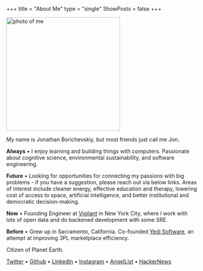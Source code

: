+++
title = "About Me"
type = "single"
ShowPosts = false
+++

<img src="/profile.jpg" alt="photo of me" width="300"/>

My name is Jonathan Borichevskiy, but most friends just call me Jon.

**Always** • I enjoy learning and building things with computers. Passionate about cognitive science, environmental sustainability, and software engineering. 

**Future** • Looking for opportunities for connecting my passions with big problems - if you have a suggestion, please reach out via below links. Areas of interest include cleaner energy, effective education and therapy, lowering cost of access to space, artificial intelligence, and better institutional and democratic decision-making.

**Now** • Founding Engineer at [Vigilant](https://vigilant.cc) in New York City, where I work with lots of open data and do backened development with some SRE.

**Before** • Grew up in Sacramento, California. Co-founded [Yedi Software](https://www.yedi.io/), an attempt at improving 3PL marketplace efficiency. 

Citizen of Planet Earth.

[Twitter](https://twitter.com/jborichevskiy) • [Github](https://github.com/jborichevskiy) • [LinkedIn](https://www.linkedin.com/in/jonathanborichevskiy/) • [Instagram](https://www.instagram.com/jborichevskiy/) • [AngelList](https://angel.co/jonathanborichevskiy) • [HackerNews](https://news.ycombinator.com/user?id=jborichevskiy)